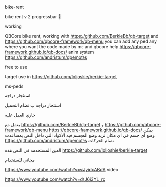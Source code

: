 bike-rent

bike rent v 2 progressbar 🥵

working

QBCore bike rent, working with https://github.com/BerkieBb/qb-target and https://github.com/qbcore-framework/qb-menu
you can add any ped any where you want the code made by me and qbcore help https://qbcore-framework.github.io/qb-docs/
anim system https://github.com/andristum/dpemotes 

free to use

target use in https://github.com/loljoshie/berkie-target

 ms-peds


استئجار دراجه

استئجار دراجه  ب نضام التحميل 

جاري العمل عليه

يعمل مع https://github.com/BerkieBb/qb-target و https://github.com/qbcore-framework/qb-menu
https://qbcore-framework.github.io/qb-docs/ يمكن وضع اي جسم في اي مكان تريد وضع المجسم فيه الاكواد التي داخل النص بمساعدت 
https://github.com/andristum/dpemotes نضام الحركات

العين المستخدمه في النص هذه https://github.com/loljoshie/berkie-target

مجاني للستخدام

https://www.youtube.com/watch?v=viJyidxABdA video 

https://www.youtube.com/watch?v=dsJ6i3YL_rc
